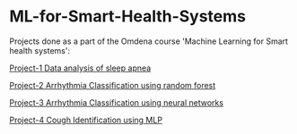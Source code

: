 # ML-for-Smart-Health-Systems


Projects done as a part of the Omdena course 'Machine Learning for Smart health systems':

[Project-1 Data analysis of sleep apnea](https://github.com/lk-learner/ML-for-Smart-Health-Systems/tree/main/Project-1)

[Project-2 Arrhythmia Classification using random forest](https://github.com/lk-learner/ML-for-Smart-Health-Systems/tree/main/Project-2)

[Project-3 Arrhythmia Classification using neural networks](https://github.com/lk-learner/ML-for-Smart-Health-Systems/tree/main/Project-3)

[Project-4 Cough Identification using MLP](https://github.com/lk-learner/ML-for-Smart-Health-Systems/tree/main/Project-4)
